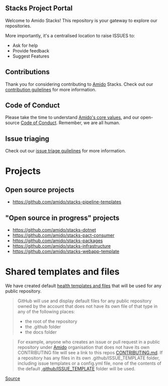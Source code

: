 Stacks Project Portal
------------------

Welcome to Amido Stacks! This repository is your gateway to explore our repositories. 

More importantly, it's a centralised location to raise ISSUES to:
- Ask for help
- Provide feedback
- Suggest Features

## Contributions
Thank you for considering contributing to [Amido](https://amido.com/) Stacks. Check out our [contribution guilelines](./.github/CONTRIBUTING.md) for more information.

## Code of Conduct
Please take the time to understand [Amido's core values](https://amido.com/about-us/), and our open-source [Code of Conduct](CODE_OF_CONDUCT.md). Remember, we are all human.

## Issue triaging
Check out our [issue triage guilelines](./.github/ISSUE-TRIAGE.md) for more information.

# Projects
## Open source projects
- https://github.com/amido/stacks-pipeline-templates

## "Open source in progress" projects
- https://github.com/amido/stacks-dotnet
- https://github.com/amido/stacks-pact-consumer
- https://github.com/amido/stacks-packages
- https://github.com/amido/stacks-infrastructure
- https://github.com/amido/stacks-webapp-template


# Shared templates and files

We have created default [health templates and files](.github) that will be used for any public repository. 

> GitHub will use and display default files for any public repository owned by the account that does not have its own file of that type in any of the following places:
  > * the root of the repository
  > * the .github folder
  > * the docs folder
  
> For example, anyone who creates an issue or pull request in a public repository under [Amido](https://github.com/amido/) organisation that does not have its own CONTRIBUTING file will see a link to this repos [CONTRIBUTING.md](.github/CONTRIBUTING.md). If a repository has any files in its own .github/ISSUE_TEMPLATE folder, including issue templates or a config.yml file, none of the contents of the default [.github/ISSUE_TEMPLATE](.github/ISSUE_TEMPLATE) folder will be used.

  [Source](https://help.github.com/en/github/building-a-strong-community/creating-a-default-community-health-file)




